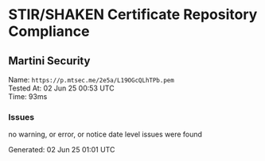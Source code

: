 # STIR/SHAKEN Certificate Repository Compliance

## Martini Security

Name: `https://p.mtsec.me/2e5a/L19OGcQLhTPb.pem`\
Tested At: 02 Jun 25 00:53 UTC\
Time: 93ms

### Issues

no warning, or error, or notice date level issues were found

Generated: 02 Jun 25 01:01 UTC